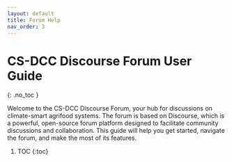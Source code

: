 ```yaml
---
layout: default
title: Forum Help
nav_order: 3
---
```


# CS-DCC Discourse Forum User Guide
{: .no_toc }

Welcome to the CS-DCC Discourse Forum, your hub for discussions on climate-smart agrifood systems. The forum is based on Discourse, which is a powerful, open-source forum platform designed to facilitate community discussions and collaboration. This guide will help you get started, navigate the forum, and make the most of its features.

1. TOC
{:toc}



